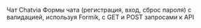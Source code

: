 Чат Chatvia
Формы чата (регистрация, вход, сброс пароля) с валидацией, используя Formik, с GET и POST запросами к API
